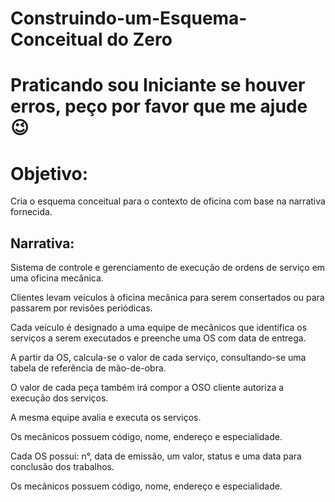 # Construindo-um-Esquema-Conceitual do Zero

# Praticando sou Iniciante se houver erros, peço por favor que me ajude 😉

# Objetivo:

Cria o esquema conceitual para o contexto de oficina com base na narrativa fornecida.

## Narrativa:

Sistema de controle e gerenciamento de execução de ordens de serviço em uma oficina mecânica.

Clientes levam veículos à oficina mecânica para serem consertados ou para passarem por revisões  periódicas.

Cada veículo é designado a uma equipe de mecânicos que identifica os serviços a serem executados e preenche uma OS com data de entrega.

A partir da OS, calcula-se o valor de cada serviço, consultando-se uma tabela de referência de mão-de-obra.

O valor de cada peça também irá compor a OSO cliente autoriza a execução dos serviços.

A mesma equipe avalia e executa os serviços.

Os mecânicos possuem código, nome, endereço e especialidade.

Cada OS possui: n°, data de emissão, um valor, status e uma data para conclusão dos trabalhos.

Os mecânicos possuem código, nome, endereço e especialidade.


